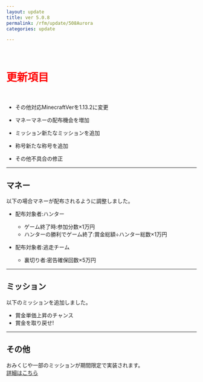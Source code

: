 ```yaml
---
layout: update
title: ver 5.0.8
permalink: /rfm/update/508Aurora 
categories: update 

---
```



<br>
<h1 id="1"><font color="red">更新項目</font></h1><br>

+ <span class="yellow-badge">その他</span>対応MinecraftVerを1.13.2に変更    

+ <span class="green-badge">マネー</span>マネーの配布機会を増加    

+ <span class="blue-badge">ミッション</span>新たなミッションを追加      

+ <span class="red-badge">称号</span>新たな称号を追加      

+ <span class="blue-badge">その他</span>不具合の修正  


----------------------------------------------------
## マネー          

以下の場合マネーが配布されるように調整しました。  

+ 配布対象者:ハンター  
  + ゲーム終了時:参加分数×1万円  
  + ハンターの勝利でゲーム終了:賞金総額÷ハンター総数×1万円  

+ 配布対象者:逃走チーム  
  + 裏切り者:密告確保回数×5万円  
  

----------------------------------------------------  
## ミッション            

以下のミッションを追加しました。  

+ 賞金単価上昇のチャンス    
+ 賞金を取り戻せ!   

----------------------------------------------------  
## その他     

おみくじや一部のミッションが期間限定で実装されます。  
[詳細はこちら](https://web.njj12.net/rfm/hny2019)<br/>


  


